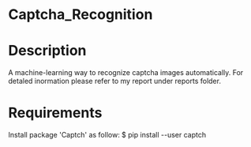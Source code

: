 # Captcha_Recognition

Description
============
A machine-learning way to recognize captcha images automatically.
For detaled inormation please refer to my report under reports folder.

Requirements
=============
Install package 'Captch' as follow:
       $ pip install --user captch



